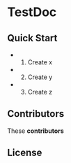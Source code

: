 # TestDoc

## Quick Start

- 1. Create x
- 2. Create y
- 3. Create z

## Contributors

These **contributors**

## License
